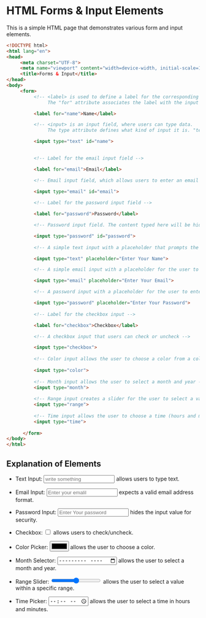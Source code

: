 # HTML Forms & Input Elements

This is a simple HTML page that demonstrates various form and input elements.

```html
<!DOCTYPE html>
<html lang="en">
<head>
     <meta charset="UTF-8">
     <meta name="viewport" content="width=device-width, initial-scale=1.0">
     <title>Forms & Input</title>
</head>
<body>
     <form>
          <!-- <label> is used to define a label for the corresponding input element. 
               The "for" attribute associates the label with the input element via its "id". -->

          <label for="name">Name</label>

          <!-- <input> is an input field, where users can type data.
               The type attribute defines what kind of input it is. "text" means a text field. -->

          <input type="text" id="name">

      
          <!-- Label for the email input field -->

          <label for="email">Email</label>

          <!-- Email input field, which allows users to enter an email address. -->

          <input type="email" id="email">
      
          <!-- Label for the password input field -->

          <label for="password">Password</label>

          <!-- Password input field. The content typed here will be hidden for privacy. -->

          <input type="password" id="password">
      
          <!-- A simple text input with a placeholder that prompts the user to enter their name -->

          <input type="text" placeholder="Enter Your Name">

          <!-- A simple email input with a placeholder for the user to enter their email -->

          <input type="email" placeholder="Enter Your Email">

          <!-- A password input with a placeholder for the user to enter their password -->

          <input type="password" placeholder="Enter Your Password">
      
          <!-- Label for the checkbox input -->

          <label for="checkbox">Checkbox</label>

          <!-- A checkbox input that users can check or uncheck -->

          <input type="checkbox">
          
          <!-- Color input allows the user to choose a color from a color picker -->
           
          <input type="color">
          
          <!-- Month input allows the user to select a month and year -->
          <input type="month">
          
          <!-- Range input creates a slider for the user to select a value within a range -->
          <input type="range">
          
          <!-- Time input allows the user to choose a time (hours and minutes) -->
          <input type="time">
      
      </form>
</body>
</html>
```
## Explanation of Elements
- Text Input: <input type="text" placeholder="write something"> allows users to type text.

- Email Input: <input type="email" placeholder="Enter your emalil"> expects a valid email address format.

- Password Input: <input type="password" placeholder="Enter Your password" > hides the input value for security.

- Checkbox: <input type="checkbox"> allows users to check/uncheck.

- Color Picker: <input type="color"> allows the user to choose a color.

- Month Selector: <input type="month"> allows the user to select a month and year.

- Range Slider: <input type="range"> allows the user to select a value within a specific range.

- Time Picker: <input type="time"> allows the user to select a time in hours and minutes.